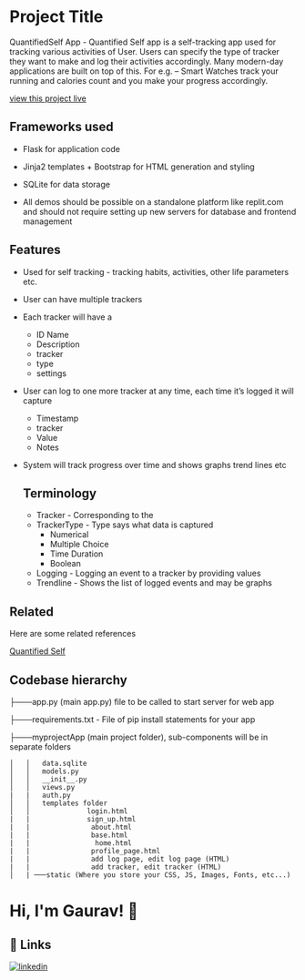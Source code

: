 
# Project Title

QuantifiedSelf App - Quantified Self app is a self-tracking app 
    used for tracking various activities of User. Users can specify
    the type of tracker they want to make and log their activities
    accordingly. Many modern-day applications are built on top of
    this. For e.g. – Smart Watches track your running and calories
    count and you make your progress accordingly.

[view this project live](https://kgr5.pythonanywhere.com/)

## Frameworks used

- Flask for application code

- Jinja2 templates + Bootstrap for HTML generation and styling

- SQLite for data storage

- All demos should be possible on a standalone platform like replit.com and should not require setting up new servers for database and frontend management

## Features

- Used for self tracking - tracking habits, activities, other life parameters etc.

- User can have multiple trackers
- Each tracker will have a 
    - ID Name
    - Description
    - tracker
    - type
    - settings
- User can log to one more tracker at any time, each time it’s logged it will capture
    - Timestamp
    - tracker
    - Value
    - Notes
- System will track progress over time and shows graphs trend lines etc

    ## Terminology

    - Tracker - Corresponding to the 
    - TrackerType - Type says what data is captured
       - Numerical 
       - Multiple Choice
       - Time Duration
       - Boolean
    - Logging - Logging an event to a tracker by providing values
    - Trendline - Shows the list of logged events and may be graphs

## Related

Here are some related references

[Quantified Self](https://en.wikipedia.org/wiki/Quantified_self)

## Codebase hierarchy

├───app.py (main app.py) file to be called to start server for web app

├───requirements.txt - File of pip install statements for your app

├───myprojectApp (main project folder), sub-components will be in separate folders

    │   │   data.sqlite
    │   │   models.py
    │   │   __init__.py
    │   │   views.py
    |   |   auth.py
    │   │   templates folder
    │   │              login.html
    |   |              sign_up.html
    |   |               about.html
    |   |               base.html
    |   |                home.html
    |   |               profile_page.html
    |   |               add log page, edit log page (HTML)
    |   |               add tracker, edit tracker (HTML)
    │   | ───static (Where you store your CSS, JS, Images, Fonts, etc...)

# Hi, I'm Gaurav! 👋


## 🔗 Links
[![linkedin](https://img.shields.io/badge/linkedin-0A66C2?style=for-the-badge&logo=linkedin&logoColor=white)](https://www.linkedin.com/in/kumar-gaurav-a1a774198/)

